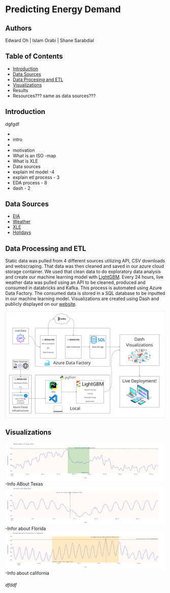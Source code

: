# Predicting Energy Demand

## Authors

Edward Oh | Islam Orabi | Shane Sarabdial

## Table of Contents

- [Introduction](#introduction)
- [Data Sources](#Data-Sources)
- [Data Procesing and ETL](#Data-Processing-and-ETL)
- [Visualizations](#Visualizations)
- Results
- Resources??? same as data sources???

## Introduction

dgfgdf

-
- intro
-
- motivation
- What is an ISO -map
- What is XLE
- Data sources
- explain ml model -4
- explain etl process - 3
- EDA process - 8
- dash - 2

## Data Sources
- [EIA](https://www.eia.gov/opendata/)
- [Weather](https://www.visualcrossing.com/)
- [XLE](https://finance.yahoo.com/quote/XLE/history?p=XLE)
- [Holidays](https://www.timeanddate.com/holidays/us/)

## Data Processing and ETL
Static data was pulled from 4 different sources utilizing API, CSV downloads and webscraping. That data was then cleaned and saved in our azure cloud storage container. We used that clean data to do exploratory data analysis and create our machine learning model with [LightGBM](https://lightgbm.readthedocs.io/en/latest/pythonapi/lightgbm.LGBMRegressor.html). Every 24 hours, live weather data was pulled using an API to be cleaned, produced and consumed in databricks and Kafka. This process is automated using Azure Data Factory. The consumed data is stored in a SQL database to be inputted in our machine learning model. Visualizations are created using Dash and publicly displayed on our [website](https://weatherwatts.onrender.com/).

![pipeline](/Images/FinalPipeline.png)


## Visualizations
![Texas](/Images/Texas.png)
-Info ABout Texas
![Florida](/Images/Florida.png)
-Infor about Florida
![California](/Images/california.png)
-Info about california


###### dfddf
